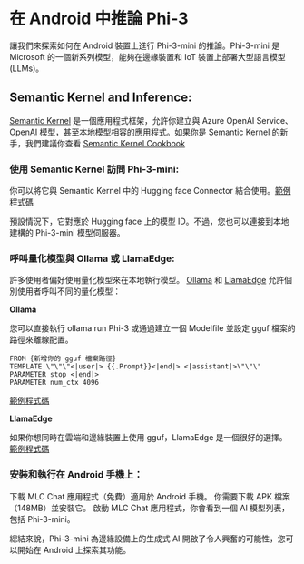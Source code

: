 ﻿# **在 Android 中推論 Phi-3**

讓我們來探索如何在 Android 裝置上進行 Phi-3-mini 的推論。Phi-3-mini 是 Microsoft 的一個新系列模型，能夠在邊緣裝置和 IoT 裝置上部署大型語言模型 (LLMs)。

## Semantic Kernel and Inference:

[Semantic Kernel](https://github.com/microsoft/semantic-kernel) 是一個應用程式框架，允許你建立與 Azure OpenAI Service、OpenAI 模型，甚至本地模型相容的應用程式。如果你是 Semantic Kernel 的新手，我們建議你查看 [Semantic Kernel Cookbook](https://github.com/microsoft/SemanticKernelCookBook?WT.mc_id=aiml-138114-kinfeylo)

### 使用 Semantic Kernel 訪問 Phi-3-mini:

你可以將它與 Semantic Kernel 中的 Hugging face Connector 結合使用。[範例程式碼](https://github.com/Azure-Samples/Phi-3MiniSamples/tree/main/semantickernel?WT.mc_id=aiml-138114-kinfeylo)

預設情況下，它對應於 Hugging face 上的模型 ID。不過，您也可以連接到本地建構的 Phi-3-mini 模型伺服器。

### 呼叫量化模型與 Ollama 或 LlamaEdge:

許多使用者偏好使用量化模型來在本地執行模型。
[Ollama](https://ollama.com/) 和 [LlamaEdge](https://llamaedge.com) 允許個別使用者呼叫不同的量化模型：

**Ollama**

您可以直接執行 ollama run Phi-3 或通過建立一個 Modelfile 並設定 gguf 檔案的路徑來離線配置。

```
FROM {新增你的 gguf 檔案路徑}
TEMPLATE \"\"\"<|user|> {{.Prompt}}<|end|> <|assistant|>\"\"\"
PARAMETER stop <|end|>
PARAMETER num_ctx 4096

```

[範例程式碼](https://github.com/Azure-Samples/Phi-3MiniSamples/tree/main/ollama?WT.mc_id=aiml-138114-kinfeylo)

**LlamaEdge**

如果你想同時在雲端和邊緣裝置上使用 gguf，LlamaEdge 是一個很好的選擇。
[範例程式碼](https://github.com/Azure-Samples/Phi-3MiniSamples/tree/main/wasm?WT.mc_id=aiml-138114-kinfeylo)

### 安裝和執行在 Android 手機上：

下載 MLC Chat 應用程式（免費）適用於 Android 手機。
你需要下載 APK 檔案（148MB）並安裝它。
啟動 MLC Chat 應用程式，你會看到一個 AI 模型列表，包括 Phi-3-mini。

總結來說，Phi-3-mini 為邊緣設備上的生成式 AI 開啟了令人興奮的可能性，您可以開始在 Android 上探索其功能。

